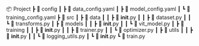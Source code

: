 📦 Project
┣ 📂 config
┃ ┣ 📜 data_config.yaml
┃ ┣ 📜 model_config.yaml
┃ ┗ 📜 training_config.yaml
┣ 📂 src
┃ ┣ 📂 data
┃ ┃ ┣ 📜 **init**.py
┃ ┃ ┣ 📜 dataset.py
┃ ┃ ┗ 📜 transforms.py
┃ ┣ 📂 models
┃ ┃ ┣ 📜 **init**.py
┃ ┃ ┗ 📜 vit_model.py
┃ ┣ 📂 training
┃ ┃ ┣ 📜 **init**.py
┃ ┃ ┣ 📜 trainer.py
┃ ┃ ┗ 📜 optimizer.py
┃ ┣ 📂 utils
┃ ┃ ┣ 📜 **init**.py
┃ ┃ ┗ 📜 logging_utils.py
┃ ┗ 📜 **init**.py
┗ 📜 train.py
